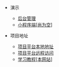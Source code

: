 * 演示
  * [后台管理](http://localhost:80/)
  * [小程序端[尚为空]]()

* 项目地址
  * [项目平台本地地址](http://localhost:80/)
  * [项目平台远程访问](http://192.168.35.82:80/)
  * [学习教程[本网站]]()
